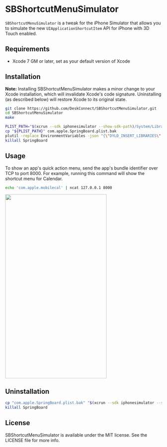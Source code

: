 # SBShortcutMenuSimulator

`SBShortcutMenuSimulator` is a tweak for the iPhone Simulator that allows you to simulate the new `UIApplicationShortcutItem` API for iPhone with 3D Touch enabled.

## Requirements

- Xcode 7 GM or later, set as your default version of Xcode

## Installation

**Note:** Installing SBShortcutMenuSimulator makes a minor change to your Xcode installation, which will invalidate Xcode's code signature. Uninstalling (as described below) will restore Xcode to its original state.

``` sh
git clone https://github.com/DeskConnect/SBShortcutMenuSimulator.git
cd SBShortcutMenuSimulator
make

PLIST_PATH="$(xcrun --sdk iphonesimulator --show-sdk-path)/System/Library/LaunchDaemons/com.apple.SpringBoard.plist"
cp "${PLIST_PATH}" com.apple.SpringBoard.plist.bak
plutil -replace EnvironmentVariables -json "{\"DYLD_INSERT_LIBRARIES\": \"${PWD}/SBShortcutMenuSimulator.dylib\"}" "${PLIST_PATH}"
killall SpringBoard
```

## Usage

To show an app's quick action menu, send the app's bundle identifier over TCP to port 8000. For example, running this command will show the shortcut menu for Calendar.

``` sh
echo 'com.apple.mobilecal' | ncat 127.0.0.1 8000
```

<img src="https://raw.githubusercontent.com/DeskConnect/SBShortcutMenuSimulator/screenshot/Shortcuts.png" width="326" height="592"></img>

## Uninstallation

``` sh
cp "com.apple.SpringBoard.plist.bak" "$(xcrun --sdk iphonesimulator --show-sdk-path)/System/Library/LaunchDaemons/com.apple.SpringBoard.plist"
killall SpringBoard
```

## License

SBShortcutMenuSimulator is available under the MIT license. See the LICENSE file for more info.
